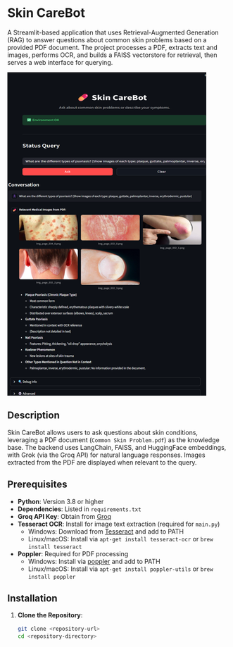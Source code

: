 
# Skin CareBot

A Streamlit-based application that uses Retrieval-Augmented Generation (RAG) to answer questions about common skin problems based on a provided PDF document. The project processes a PDF, extracts text and images, performs OCR, and builds a FAISS vectorstore for retrieval, then serves a web interface for querying.

![1758912761354](image/README/1758912761354.png)

## Description

Skin CareBot allows users to ask questions about skin conditions, leveraging a PDF document (`Common Skin Problem.pdf`) as the knowledge base. The backend uses LangChain, FAISS, and HuggingFace embeddings, with Grok (via the Groq API) for natural language responses. Images extracted from the PDF are displayed when relevant to the query.

## Prerequisites

- **Python**: Version 3.8 or higher
- **Dependencies**: Listed in `requirements.txt`
- **Groq API Key**: Obtain from [Groq](https://console.groq.com/keys)
- **Tesseract OCR**: Install for image text extraction (required for `main.py`)
  - Windows: Download from [Tesseract](https://github.com/UB-Mannheim/tesseract/wiki) and add to PATH
  - Linux/macOS: Install via `apt-get install tesseract-ocr` or `brew install tesseract`
- **Poppler**: Required for PDF processing
  - Windows: Install via [poppler](https://github.com/oschwartz10612/poppler-windows) and add to PATH
  - Linux/macOS: Install via `apt-get install poppler-utils` or `brew install poppler`

## Installation

1. **Clone the Repository**:
   ```bash
   git clone <repository-url>
   cd <repository-directory>
   ```
